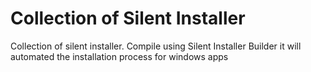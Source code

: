 # Collection of Silent Installer

Collection of silent installer. Compile using Silent Installer Builder
it will automated the installation process for windows apps
